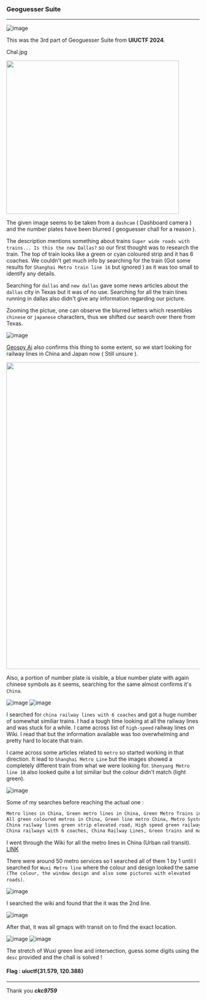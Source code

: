 ### Geoguesser Suite

---

![image](https://github.com/ckc9759/CTF_writeups/assets/95117634/4b1680e8-b650-43d7-ba40-6a9aaea3176f)

This was the 3rd part of Geoguesser Suite from **UIUCTF 2024**.

Chal.jpg

<img src="https://github.com/ckc9759/CTF_writeups/assets/95117634/d7ceec53-f930-41cd-8fbd-79097d685b13" width="450" height="400">

The given image seems to be taken from a `dashcam` ( Dashboard camera ) and the number plates have been blurred ( geoguesser chall for a reason ).

The description mentions something about trains `Super wide roads with trains... Is this the new Dallas?` so our first thought was to research the train. The top of train looks like a green or cyan coloured strip and it has 6 coaches. We couldn't get much info by searching for the train (Got some results for `Shanghai Metro train line 16` but ignored ) as it was too small to identify any details.

Searching for `dallas` and `new dallas` gave some news articles about the `dallas` city in Texas but it was of no use. Searching for all the train lines running in dallas also didn't give any information regarding our picture.

Zooming the pictue, one can observe the blurred letters which resembles `chinese` or `japanese` characters, thus we shifted our search over there from Texas.

![image](https://github.com/ckc9759/CTF_writeups/assets/95117634/33734b78-d42b-4a70-b3eb-7e03d1702710)

[Geospy Ai](https://geospy.web.app/) also confirms this thing to some extent, so we start looking for railway lines in China and Japan now ( Still unsure ).

<img src="https://github.com/ckc9759/CTF_writeups/assets/95117634/8cd15c47-cf29-499a-b97b-8ea0d0e130e8" width="850" height="800">

Also, a portion of number plate is visible, a blue number plate with again chinese symbols as it seems, searching for the same almost confirms it's `China`.

![image](https://github.com/ckc9759/CTF_writeups/assets/95117634/58e619f1-5bf5-484b-9162-8fd90d377386)
![image](https://github.com/ckc9759/CTF_writeups/assets/95117634/a58f8bf9-0aa2-434a-8874-15a677283dcd)

I searched for `china railway lines with 6 coaches` and got a huge number of somewhat similiar trains. I had a tough time looking at all the railway lines and was stuck for a while.
I came across list of `high-speed` railway lines on Wiki. I read that but the information available was too overwhelming and pretty hard to locate that train. 

I came across some articles related to `metro` so started working in that direction. It lead to `Shanghai Metro Line` but the images showed a completely different train from what we were looking for. `Shenyang Metro line 10` also looked quite a lot similiar but the colour didn't match (light green).

![image](https://github.com/ckc9759/CTF_writeups/assets/95117634/a3c3f20f-fd28-4fc5-a039-468874614c97)

Some of my searches before reaching the actual one :

```txt
Metro lines in China, Green metro lines in China, Green Metro Trains in China,
All green coloured metros in China, Green line metro China, Metro System China,
China railway lines green strip elevated road, High speed green railways China,
China railways with 6 coaches, China Railway Lines, Green trains and many more..
```

I went through the Wiki for all the metro lines in China (Urban rail transit). [LINK](https://en.wikipedia.org/wiki/Urban_rail_transit_in_China)

There were around 50 metro services so I searched all of them 1 by 1 until I searched for `Wuxi Metro line` where the colour and design looked the same `(The colour, the window design and also some pictures with elevated roads)`.

![image](https://github.com/ckc9759/CTF_writeups/assets/95117634/26b09603-39b3-4e51-8575-524badacf7f6)

I searched the wiki and found that the it was the 2nd line.

![image](https://github.com/ckc9759/CTF_writeups/assets/95117634/d760c087-21ce-4734-ba3e-67bf1d650782)

After that, it was all gmaps with transit on to find the exact location.

![image](https://github.com/ckc9759/CTF_writeups/assets/95117634/1cd2e91b-4c69-4d47-9ca9-05032a6cb5ed)
![image](https://github.com/ckc9759/CTF_writeups/assets/95117634/ad1942e5-9ae4-4cb4-a6dc-6c602dcceb78)


The stretch of Wuxi green line and intersection, guess some digits using the `desc` provided and the chall is solved !

#### Flag : uiuctf{31.579, 120.388} 

---

Thank you
***ckc9759***
